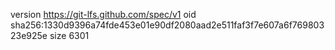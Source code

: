 version https://git-lfs.github.com/spec/v1
oid sha256:1330d9396a74fde453e01e90df2080aad2e511faf3f7e607a6f76980323e925e
size 6301
